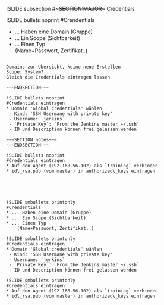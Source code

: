 !SLIDE subsection
#~~~SECTION:MAJOR~~~ Credentials

!SLIDE bullets noprint
#Crendentials
* ... Haben eine Domain (Gruppe)
* ... Ein Scope (Sichtbarkeit)
* ... Einen Typ  
	(Name+Passwort, Zertifikat..)

~~~SECTION:notes~~~

Domains zur Übersicht, keine neue Erstellen
Scope: System?
Gleich die Credentials eintragen lassen

~~~ENDSECTION~~~

!SLIDE bullets noprint
#Credentials eintragen
* Domain 'Global credentials' wählen
 - Kind: 'SSH Usermane with private key'
 - Username: `jenkins`
 - `Private Key`: `From the Jenkins master ~/.ssh`
 - ID und Description können frei gelassen werden

~~~SECTION:notes~~~
~~~ENDSECTION~~~

!SLIDE bullets noprint
#Credentials eintragen
* Auf den Agent (192.168.56.102) als `training` verbinden
* id\_rsa.pub (vom master) in authorized\_keys eintragen





!SLIDE smbullets printonly
#Crendentials
* ... Haben eine Domain (Gruppe)
* ... Ein Scope (Sichtbarkeit)
* ... Einen Typ  
	(Name+Passwort, Zertifikat..)

!SLIDE smbullets printonly
#Credentials eintragen
* Domain 'Global credentials' wählen
 - Kind: 'SSH Usermane with private key'
 - Username: `jenkins`
 - `Private Key`: `From the Jenkins master ~/.ssh`
 - ID und Description können frei gelassen werden

!SLIDE smbullets printonly
#Credentials eintragen
* Auf den Agent (192.168.56.102) als `training` verbinden
* id\_rsa.pub (vom master) in authorized\_keys eintragen
